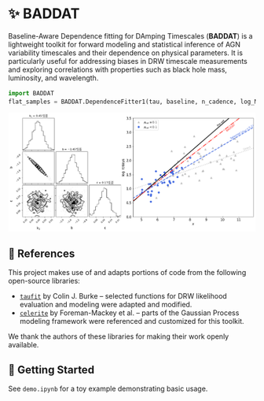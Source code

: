 # ✨ BADDAT

Baseline-Aware Dependence fitting for DAmping Timescales (**BADDAT**) is a lightweight toolkit for forward modeling and statistical inference of AGN variability timescales and their dependence on physical parameters. It is particularly useful for addressing biases in DRW timescale measurements and exploring correlations with properties such as black hole mass, luminosity, and wavelength.

```python
import BADDAT
flat_samples = BADDAT.DependenceFitter1(tau, baseline, n_cadence, log_M_BH).fit()
```

![Demo](demo.png)


## 🔧 References

This project makes use of and adapts portions of code from the following open-source libraries:

- [`taufit`](https://github.com/burke86/taufit) by Colin J. Burke – selected functions for DRW likelihood evaluation and modeling were adapted and modified.
- [`celerite`](https://github.com/dfm/celerite) by Foreman-Mackey et al. – parts of the Gaussian Process modeling framework were referenced and customized for this toolkit.

We thank the authors of these libraries for making their work openly available.

## 🚀 Getting Started

See `demo.ipynb` for a toy example demonstrating basic usage.



